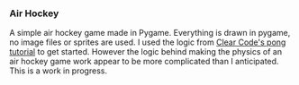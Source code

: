 ### Air Hockey
A simple air hockey game made in Pygame. Everything is drawn in pygame, no image files or sprites are used. I used the logic from [Clear Code's pong tutorial](https://www.youtube.com/watch?v=Qf3-aDXG8q4) to get started. However the logic behind making the physics of an air hockey game work appear to be more complicated than I anticipated. This is a work in progress.